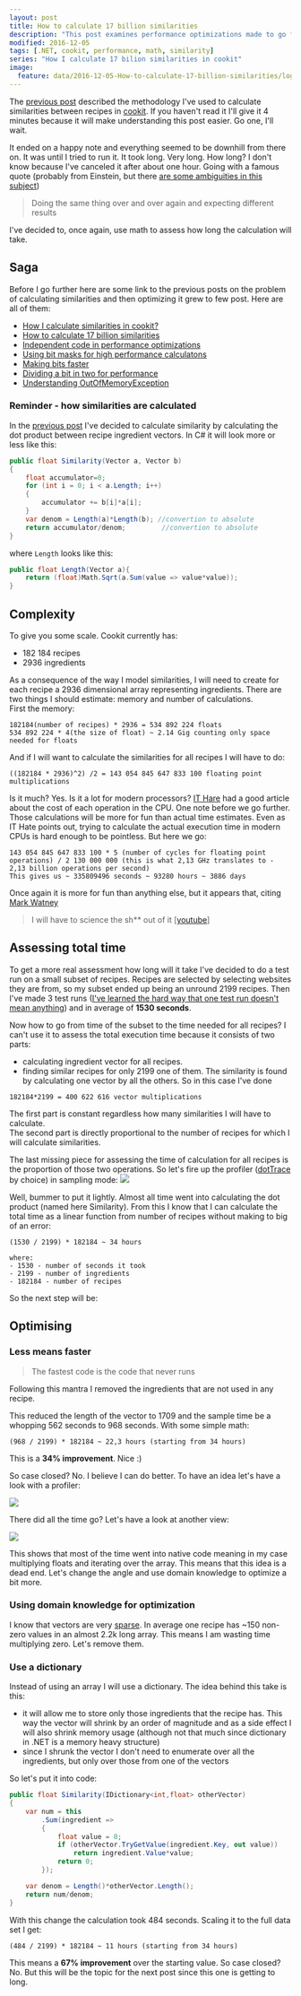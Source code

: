 ```yaml
---
layout: post
title: How to calculate 17 billion similarities
description: "This post examines performance optimizations made to go from 34-hour process to an 11 hour one"
modified: 2016-12-05
tags: [.NET, cookit, performance, math, similarity]
series: "How I calculate 17 bilion similarities in cookit"
image:
  feature: data/2016-12-05-How-to-calculate-17-billion-similarities/logo.jpg
---
```


The [previous post](/How_I_calculate_similarities_in_cookit/) described the methodology I've used to calculate similarities between recipes in [cookit](http://cookit.pl). If you haven't read it I'll give it 4 minutes because it will make understanding this post easier. Go one, I'll wait.
 
It ended on a happy note and everything seemed to be downhill from there on. It was until I tried to run it. It took long. Very long. How long? I don't know because I've canceled it after about one hour. Going with a famous quote (probably from Einstein, but there [are some ambiguities in this subject](https://www.quora.com/Did-Einstein-really-define-insanity-as-doing-the-same-thing-over-and-over-again-and-expecting-different-results)) 

> Doing the same thing over and over again and expecting different results

I've decided to, once again, use math to assess how long the calculation will take.   
<!--MORE-->

## Saga

Before I go further here are some link to the previous posts on the problem of calculating similarities and then optimizing it grew to few post. Here are all of them:

- [How I calculate similarities in cookit?](/How_I_calculate_similarities_in_cookit)
- [How to calculate 17 billion similarities](/How-to-calculate-17-billion-similarities)
- [Independent code in performance optimizations](/Independent-code-in-performance-optimizations)
- [Using bit masks for high performance calculatons](/Using-bit-operations-for-performance-optimizations)
- [Making bits faster](/Making-bits-faster)
- [Dividing a bit in two for performance](/Divide-and-conquer-bits-for-performance)
- [Understanding OutOfMemoryException](/Understanding-OutOfMemoryException)

### Reminder - how similarities are calculated

In the [previous post](/How_I_calculate_similarities_in_cookit/) I've decided to calculate similarity by calculating the dot product between recipe ingredient vectors. In C# it will look more or less like this:
 
```csharp
public float Similarity(Vector a, Vector b)
{
    float accumulator=0;
    for (int i = 0; i < a.Length; i++)
    {
        accumulator += b[i]*a[i];
    }
    var denom = Length(a)*Length(b); //convertion to absolute 
    return accumulator/denom;         //convertion to absolute    
}    
```

where `Length` looks like this:

```csharp
public float Length(Vector a){    
    return (float)Math.Sqrt(a.Sum(value => value*value));
}
```

## Complexity

To give you some scale. Cookit currently has:

- 182 184 recipes 
- 2936 ingredients

As a consequence of the way I model similarities, I will need to create for each recipe a 2936 dimensional array representing ingredients. There are two things I should estimate: memory and number of calculations.  
First the memory:

```console
182184(number of recipes) * 2936 = 534 892 224 floats 
534 892 224 * 4(the size of float) ~ 2.14 Gig counting only space needed for floats
```

And if I will want to calculate the similarities for all recipes I will have to do:

```console
((182184 * 2936)^2) /2 = 143 054 845 647 833 100 floating point multiplications
```

Is it much? Yes. Is it a lot for modern processors? [IT Hare](http://ithare.com/infographics-operation-costs-in-cpu-clock-cycles/) had a good article about the cost of each operation in the CPU. 
One note before we go further. Those calculations will be more for fun than actual time estimates. Even as IT Hate points out, trying to calculate the actual execution time in modern CPUs is hard enough to be pointless. But here we go: 

```
143 054 845 647 833 100 * 5 (number of cycles for floating point operations) / 2 130 000 000 (this is what 2,13 GHz translates to - 2,13 billion operations per second)
This gives us ~ 335809496 seconds ~ 93280 hours ~ 3886 days  
```

Once again it is more for fun than anything else, but it appears that, citing [Mark Watney](https://en.wikipedia.org/wiki/The_Martian_(Weir_novel))
 
> I will have to science the sh** out of it [[youtube](https://www.youtube.com/watch?v=d6lYeTWdYLw)]

## Assessing total time

To get a more real assessment how long will it take I've decided to do a test run on a small subset of recipes. Recipes are selected by selecting websites they are from, so my subset ended up being an unround 2199 recipes. Then I've made 3 test runs ([I've learned the hard way that one test run doesn't mean anything](http://indexoutofrange.com/LocalOptimizationsDontAddUp/)) and in average of **1530 seconds**.

Now how to go from time of the subset to the time needed for all recipes? I can't use it to assess the total execution time because it consists of two parts:

- calculating ingredient vector for all recipes. 
- finding similar recipes for only 2199 one of them. The similarity is found by calculating one vector by all the others. So in this case I've done  

```
182184*2199 = 400 622 616 vector multiplications
```

The first part is constant regardless how many similarities I will have to calculate.<br/>
The second part is directly proportional to the number of recipes for which I will calculate similarities.

The last missing piece for assessing the time of calculation for all recipes is the proportion of those two operations. So let's fire up the profiler ([dotTrace](https://www.jetbrains.com/profiler/) by choice) in sampling mode:
![](/data/2016-12-05-How-to-calculate-17-billion-similarities/Profiler01.png)

Well, bummer to put it lightly. Almost all time went into calculating the dot product (named here Similarity). From this I know that I can calculate the total time as a linear function from number of recipes without making to big of an error:

```    
(1530 / 2199) * 182184 ~ 34 hours

where:
- 1530 - number of seconds it took
- 2199 - number of ingredients
- 182184 - number of recipes 
```


So the next step will be:
 
## Optimising

### Less means faster
 
> The fastest code is the code that never runs

Following this mantra I removed the ingredients that are not used in any recipe. 

This reduced the length of the vector to 1709 and the sample time be a whopping 562 seconds to 968 seconds.
With some simple math:

```console    
(968 / 2199) * 182184 ~ 22,3 hours (starting from 34 hours)
```

This is a **34% improvement**. Nice :)

So case closed? No. I believe I can do better. To have an idea let's have a look with a profiler:

![](/data/2016-12-05-How-to-calculate-17-billion-similarities/Profiler02.png)

There did all the time go? Let's have a look at another view:

![](/data/2016-12-05-How-to-calculate-17-billion-similarities/Profiler03.png)

This shows that most of the time went into native code meaning in my case multiplying floats and iterating over the array. This means that this idea is a dead end. Let's change the angle and use domain knowledge to optimize a bit more.

### Using domain knowledge for optimization

I know that vectors are very [sparse](https://en.wikipedia.org/wiki/Sparse_array). In average one recipe has ~150 non-zero values in an almost 2.2k long array. This means I am wasting time multiplying zero. Let's remove them.

### Use a dictionary

Instead of using an array I will use a dictionary. The idea behind this take is this:

- it will allow me to store only those ingredients that the recipe has. This way the vector will shrink by an order of magnitude and as a side effect I will also shrink memory usage (although not that much since dictionary in .NET is a memory heavy structure)
- since I shrunk the vector I don't need to enumerate over all the ingredients, but only over those from one of the vectors
     
So let's put it into code:

```csharp
public float Similarity(IDictionary<int,float> otherVector)
{
    var num = this
        .Sum(ingredient =>
        {
            float value = 0;
            if (otherVector.TryGetValue(ingredient.Key, out value))
                return ingredient.Value*value;
            return 0;
        });

    var denom = Length()*otherVector.Length();
    return num/denom;
}
```
With this change the calculation took 484 seconds. Scaling it to the full data set I get:

```console    
(484 / 2199) * 182184 ~ 11 hours (starting from 34 hours)
```

This means a **67% improvement** over the starting value. So case closed? No. But this will be the topic for the next post since this one is getting to long.